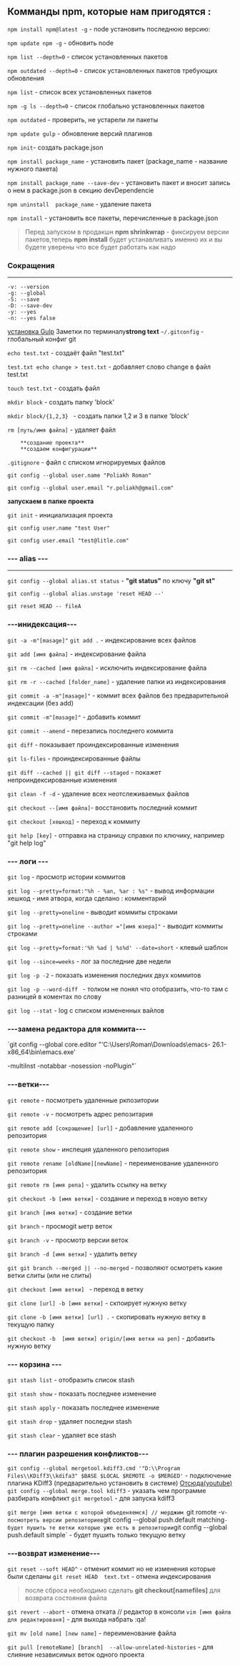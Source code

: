 ﻿## Комманды npm, которые нам пригодятся :


`npm install npm@latest -g` - node установить последнюю версию:

`npm update npm -g`  - обновить node

`npm list --depth=0` - список установленных пакетов

`npm outdated --depth=0` - список установленных пакетов требующих обновления


`npm list` - список всех установленных пакетов

`npm -g ls --depth=0` - список глобально установленных пакетов

`npm outdated` - проверить, не устарели ли пакеты

`npm update gulp` - обновление версий плагинов

`npm init`- создать package.json

`npm install package_name` - установить пакет (package_name - название нужного пакета)

`npm install package_name --save-dev` - установить пакет и вносит запись о нем в package.json в секцию devDependencie

`npm uninstall  package_name` - удаление пакета

`npm install` - установить все пакеты, перечисленные в package.json

>Перед запуском в продакшн **npm shrinkwrap** - фиксируем версии пакетов,теперь **npm install** будет устанавливать именно их и вы будете уверены что все будет работать как надо


### Сокращения
---
```
-v: --version
-g: --global
-S: --save
-D: --save-dev
-y: --yes
-n: --yes false
```
[установка Gulp](https://simplamarket.com/blog/ispolzovanie-gulp-chast-1---ustanovka)
Заметки по терминалу**strong text**
		`~/.gitconfig` - глобальный конфиг git

`echo test.txt` - создаёт файл "test.txt"

`test.txt echo change > test.txt` - добавляет слово change в файл test.txt

`touch test.txt` - создать файл

`mkdir block`  - создать папку 'block'

`mkdir block/{1,2,3} ` -	создать папки 1,2 и 3 в папке 'block'

`rm [путь/имя файла]` - удаляет файл

		**создание проекта**
		**создаем конфигурации**

`.gitignore` - файл с списком игнорируемых файлов

`git config --global user.name "Poliakh Roman"`

`git config --global user.email "r.poliakh@gmail.com"`

		
**запускаем в папке проекта**

`git init` - инициализация проекта

`git config user.name "test User"`

`git config user.email "test@litle.com"`

		
		
### --- alias ---
---
`git config --global alias.st status` - __"git status"__  по ключу  __"git st"__

`git config --global alias.unstage 'reset HEAD --'`

`git reset HEAD -- fileA`


### ---инидексация---

`git -a -m"[masage]"` 
`git add .` - индексирование  всех файлов

`git add [имя файла]` - индексирование файла

`git rm --cached [имя файла]` - исключить индексирование файла

`git rm -r --cached [folder_name]` - удаление папки из индексирования

`git commit -a -m"[masage]"` - коммит всех файлов без предварительной индексации (без add)

`git commit -m"[masage]"` - добавить коммит

`git commit --amend` - перезапись последнего коммита
		
`git diff` - показывает проиндексированные изменения

`git ls-files` - проиндексированные файлы

`git diff --cached || git diff --staged` - покажет непроиндексированные изменения

`git clean -f -d` - удаление всех неотслеживаемых файлов



`git checkout --[имя файла]`- восстановить последний коммит

`git checkout [хешкод]` - переход к коммиту
		

`git help [key]` - отправка на страницу справки по ключику, например  "git help log"

### --- логи ---

`git log` - просмотр истории коммитов

`git log --pretty=format:"%h - %an, %ar : %s"` - вывод информации хешкод - имя атвора, когда сделано : комментарий

`git log --pretty=oneline` - выводит коммиты строками

`git log --pretty=oneline --author ="[имя юзера]"` - выводит коммиты строками

`git log --pretty=format:'%h %ad | %s%d' --date=short` - клевый шаблон

`git log --since=weeks` - лог за последние две недели

`git log -p -2` - показать изменения последних двух коммитов

`git log -p --word-diff ` - толком не понял что отобразить, что-то там с разницей в коментах по слову

`git log --stat` - log c списком измененных вайлов

	
### ---замена редактора для коммита---

`git config --global core.editor "'C:\Users\Roman\Downloads\emacs-					26.1-x86_64\bin\emacs.exe' 

-multiInst -notabbar -nosession -noPlugin"`
	
### ---ветки---
	
`git remote` - посмотреть удаленные ркпозитории

`git remote -v` - посмотреть адрес репозитария

`git remote add [сокращение] [url]` - добавление удаленного репозитория

`git remote show` - инспеция  удаленного репозитория

`git remote rename [oldName][newName]` - переименование удаленного репозитория

`git remote rm [имя репа]` - удалить ссылку на ветку

`git checkout -b [имя ветки]` - создание и переход в новую ветку

`git branch [имя ветки]` - создание ветки

`git branch` - просмоgit ыетр веток

`git branch -v` - просмотр версии веток

`git branch -d [имя ветки]` - удалить ветку

`git git branch --merged || --no-merged` - позволяют осмотреть какие ветки слиты (или не слиты)

`git checkout [имя ветки] ` - переход в ветку

`git clone [url] -b [имя ветки]` - скпоирует нужную ветку

`git clone -b [имя ветки] [url] .` - скопировать нужную ветку в текущую папку

`git checkout -b  [имя ветки] origin/[имя ветки на реп]` - добавить нужную ветку

### --- корзина ---

`git stash list` - отобразить список stash

`git stash show` - показать последнее изменение

`git stash apply` - показать последнее изменение

`git stash drop` - удаляет последни stash

`git stash clear` - удаляет все stash
	
### --- плагин разрешения конфликтов---

`git config --global mergetool.kdiff3.cmd '"D:\\Program Files\\KDiff3\\kdifа3" $BASE $LOCAL $REMOTE -o $MERGED'` - подключение  плагина KDiff3 (предварительно установить в системе)
		[Oтсюда(youtube)](https://youtu.be/xAKnRuYobdc?list=PLoonZ8wII66iUm84o7nadL-oqINzBLk5g&t=430)
`git config --global merge.tool kdiff3` - указать чем программе разбирать конфликт
`git mergetool` - для запуска kdiff3

		
`git merge [имя ветки с которой объеденяемся] // мерджим
`git romote -v` - посмотреть версии репозиториев
`git config --global push.default matching` - будет пушить те ветки которые уже есть в репозитории
`git config --global push.default simple` - будет пушить только текущую ветку

### ---возврат изменение---
`git reset --soft HEAD^` - отменит коммит но не изменения которые были сделаны
`git reset HEAD  text.txt` - отмена индексирования
>после сброса необходимо сделать   __git checkout[namefiles]__  для возврата состояния файла
>
`git revert --abort` - отмена отката 
		// редактор в консоли 
`vim [имя файлв для редактированя]` - для выхода набрать  :qa!

`git mv [old name] [new name]` - переименование файла

`git pull [remoteName] [branch]  --allow-unrelated-histories` - для слияние независимых веток одного проекта


